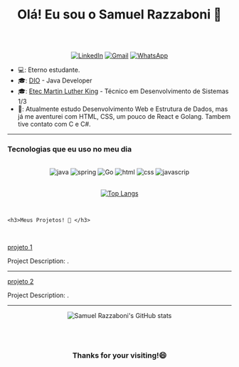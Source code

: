 <h1 align="center"> Olá! Eu sou o Samuel Razzaboni 🤚</h1>
<br><br>
<div align="center">

[![LinkedIn](https://img.shields.io/badge/linkedin-%230077B5.svg?style=for-the-badge&logo=linkedin&logoColor=white)]("https://www.linkedin.com/in/samuel-razzaboni")  [![Gmail](https://img.shields.io/badge/Gmail-D14836?style=for-the-badge&logo=gmail&logoColor=white)]("mailto:samuel.razzaboni@gmail.com")  [![WhatsApp](https://img.shields.io/badge/WhatsApp-25D366?style=for-the-badge&logo=whatsapp&logoColor=white)](https://api.whatsapp.com/send?phone=5511986229441) 


</div>

- 💻: Eterno estudante.
- 🎓: <a href="https://dio.me/">DIO</a> - Java Developer
- 🎓: <a href="https://etecmlk.cps.sp.gov.br/">Etec Martin Luther King</a> - Técnico em Desenvolvimento de Sistemas 1/3
- 🌱: Atualmente estudo Desenvolvimento Web e Estrutura de Dados, mas já me aventurei com HTML, CSS, um pouco de React e Golang. Tambem tive contato com C e C#.

<hr>

<h3> Tecnologias que eu uso no meu dia</h3>


<div align="center"><br/>
    <img allign="center" alt="java" src="https://img.shields.io/badge/java-%23ED8B00.svg?style=for-the-badge&logo=openjdk&logoColor=white">
    <img allign="center" alt="spring" src="https://img.shields.io/badge/spring-%236DB33F.svg?style=for-the-badge&logo=spring&logoColor=white">
    <img allign="center" alt="Go" src="https://img.shields.io/badge/go-%2300ADD8.svg?style=for-the-badge&logo=go&logoColor=white">
    <img allign="center" alt="html" src="https://img.shields.io/badge/html5-%23E34F26.svg?style=for-the-badge&logo=html5&logoColor=white">
    <img allign="center" alt="css" src="https://img.shields.io/badge/css3-%231572B6.svg?style=for-the-badge&logo=css3&logoColor=white">
    <img allign="center" alt="javascrip" src="https://img.shields.io/badge/javascript-%23323330.svg?style=for-the-badge&logo=javascript&logoColor=%23F7DF1E">

</div>
<br>

<div align="center">

[![Top Langs](https://github-readme-stats.vercel.app/api/top-langs/?username=samuelrazz&langs_count=8)](https://github.com/anuraghazra/github-readme-stats)

 </div>


</p>
  
<Br>
    
    <h3>Meus Projetos! 🎨 </h3>
    
<Br>
 
 <a href="https://github.com/samuelrazz">projeto 1</a>
  
Project Description: .
 
 ***
  
 <a href="https://github.com/samuelrazz">projeto 2</a>
  
Project Description: .
  
 ***
 
<div align="center">

![Samuel Razzaboni's GitHub stats](https://github-readme-stats.vercel.app/api?username=samuelrazz&hide=contribs,prs&show_icons=true&theme=synthwave)

</div>
<Br>
<Br>

  <h3 align="center"> Thanks for your visiting!😄 </h3>

<Br>
